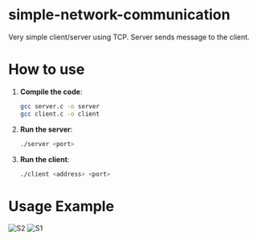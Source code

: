 # simple-network-communication

Very simple client/server using TCP.
Server sends message to the client.

# How to use
1. **Compile the code**:
   ```bash
   gcc server.c -o server
   gcc client.c -o client
2. **Run the server**:
   ```bash
   ./server <port>

3. **Run the client**:
   ```bash
   ./client <address> <port>

# Usage Example
![S2](https://github.com/user-attachments/assets/129e1bf4-1358-4356-beea-6ed8fa6ebdba)
![S1](https://github.com/user-attachments/assets/daf4df34-2b65-44f7-a22a-3501dd9cd7a5)

